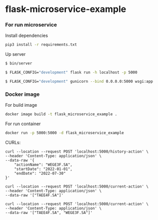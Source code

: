 # flask-microservice-example

### For run microservice

Install dependencies
```bash
pip3 install -r requirements.txt
```

Up server
```bash
$ bin/server
```

```bash
$ FLASK_CONFIG="development" flask run -h localhost -p 5000

$ FLASK_CONFIG="development" gunicorn --bind 0.0.0.0:5000 wsgi:app
```

### Docker image

For build image
```bash
docker image build -t flask_microservice_example .
```

For run container
```bash
docker run -p 5000:5000 -d flask_microservice_example
```

CURLs: 
```
curl --location --request POST 'localhost:5000/history-action' \
--header 'Content-Type: application/json' \
--data-raw '{ 
    "actionName": "WEGE3F.SA",
    "startDate": "2022-01-01",
    "endDate": "2022-07-30"
}'

curl --location --request POST 'localhost:5000/current-action' \
--header 'Content-Type: application/json' \
--data-raw '["TAEE4F.SA"]'

curl --location --request POST 'localhost:5000/current-action' \
--header 'Content-Type: application/json' \
--data-raw '["TAEE4F.SA", "WEGE3F.SA"]'
```
